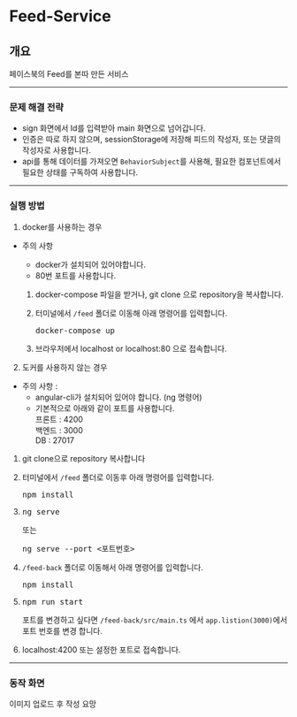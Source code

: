 # Feed-Service

## **개요**
페이스북의 Feed를 본따 만든 서비스
***
### 문제 해결 전략
* sign 화면에서 Id를 입력받아 main 화면으로 넘어갑니다.   
* 인증은 따로 하지 않으며, sessionStorage에 저장해 피드의 작성자, 또는 댓글의 작성자로 사용합니다.      
* api를 통해 데이터를 가져오면 <code>BehaviorSubject</code>를 사용해, 필요한 컴포넌트에서 필요한 상태를 구독하여 사용합니다.
***
### **실행 방법**
1. docker를 사용하는 경우   
* 주의 사항  
    * docker가 설치되어 있어야합니다.
    * 80번 포트를 사용합니다.
    
    1. docker-compose 파일을 받거나, git clone 으로 repository을 복사합니다.

    2. 터미널에서 <code>/feed</code> 폴더로 이동해 아래 명령어를 입력합니다.
        <pre>docker-compose up </pre>

    3. 브라우저에서 localhost or localhost:80 으로 접속합니다. 

2. 도커를 사용하지 않는 경우   
* 주의 사항 :    
    *  angular-cli가 설치되어 있어야 합니다. (ng 명령어)   
    * 기본적으로 아래와 같이 포트를 사용합니다.  
    프론트 : 4200   
    백엔드 : 3000   
    DB : 27017  
1. git clone으로 repository 복사합니다

 2. 터미널에서 <code>/feed</code> 폴더로 이동후 아래 명령어를 입력합니다.

       <pre>npm install</pre> 
 3.   <pre>ng serve</pre> 
       또는    
       <pre>ng serve --port <포트번호></pre>    
 4. <code>/feed-back</code> 폴더로 이동해서 아래 명령어를 입력합니다.
       <pre>npm install</pre> 
 5. <pre>npm run start</pre>
       포트를 변경하고 싶다면
    <code>/feed-back/src/main.ts</code> 에서 <code>app.listion(3000)</code>에서 포트 번호를 변경 합니다.
 6. localhost:4200 또는 설정한 포트로 접속합니다.
***
### **동작 화면**

 이미지 업로드 후 작성 요망

